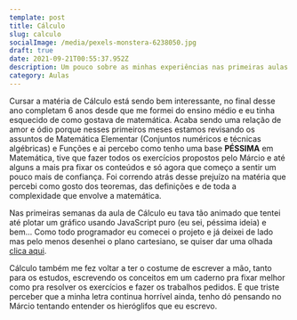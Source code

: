 ```yaml
---
template: post
title: Cálculo
slug: calculo
socialImage: /media/pexels-monstera-6238050.jpg
draft: true
date: 2021-09-21T00:55:37.952Z
description: Um pouco sobre as minhas experiências nas primeiras aulas de cálculo.
category: Aulas
---
```

Cursar a matéria de Cálculo está sendo bem interessante, no final desse ano completam 6 anos desde que me formei do ensino médio e eu tinha esquecido de como gostava de matemática. Acaba sendo uma relação de amor e ódio porque nesses primeiros meses estamos revisando os assuntos de Matemática Elementar (Conjuntos numéricos e técnicas algébricas) e Funções e ai percebo como tenho uma base **PÉSSIMA** em Matemática, tive que fazer todos os exercícios propostos pelo Márcio e até alguns a mais pra fixar os conteúdos e só agora que começo a sentir um pouco mais de confiança. Foi correndo atrás desse prejuízo na matéria que percebi como gosto dos teoremas, das definições e de toda a complexidade que envolve a matemática.

Nas primeiras semanas da aula de Cálculo eu tava tão animado que tentei até plotar um gráfico usando JavaScript puro (eu sei, péssima ideia) e bem... Como todo programador eu comecei o projeto e já deixei de lado mas pelo menos desenhei o plano cartesiano, se quiser dar uma olhada [](https://codesandbox.io/s/-v2n21)[clica aqui](https://codesandbox.io/s/-v2n21).

Cálculo também me fez voltar a ter o costume de escrever a mão, tanto para os estudos, escrevendo os conceitos em um caderno pra fixar melhor como pra resolver os exercícios e fazer os trabalhos pedidos. E que triste perceber que a minha letra continua horrível ainda, tenho dó pensando no Márcio tentando entender os hieróglifos que eu escrevo.